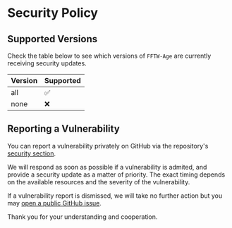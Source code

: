 # Security Policy

## Supported Versions

Check the table below to see which versions of `FFTW-Age` are currently
receiving security updates.

| Version | Supported          |
| ------- | ------------------ |
| all     | :white_check_mark: |
| none    | :x:                |

## Reporting a Vulnerability

You can report a vulnerability privately on GitHub via the repository's
[security section](https://github.com/MikeSWang/FFTW-Age/security).

We will respond as soon as possible if a vulnerability is admited, and
provide a security update as a matter of priority. The exact timing depends
on the available resources and the severity of the vulnerability.

If a vulnerability report is dismissed, we will take no further action
but you may [open a public GitHub issue](https://github.com/MikeSWang/FFTW-Age/issues/new/choose).

Thank you for your understanding and cooperation.
